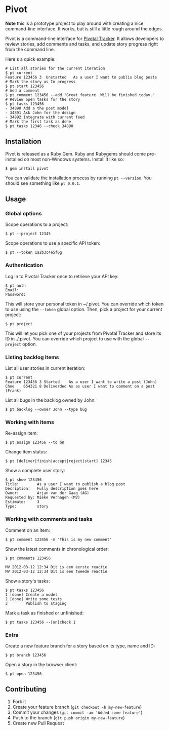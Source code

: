 # Pivot

**Note** this is a prototype project to play around with creating a nice
command-line interface. It works, but is still a little rough around the edges.

Pivot is a command-line interface for [Pivotal Tracker][1]. It allows
developers to review stories, add comments and tasks, and update story progress
right from the command line.

Here's a quick example:

    # List all stories for the current iteration
    $ pt current
    Feature 123456 3  Unstarted   As a user I want to publis blog posts
    # Mark the story as In progress
    $ pt start 123456
    # Add a comment
    $ pt comment 123456 --add "Great feature. Will be finished today."
    # Review open tasks for the story
    $ pt tasks 123456
    - 34890 Add a the post model
    - 34891 Ask John for the design
    - 34892 Integrate with current feed
    # Mark the first task as done
    $ pt tasks 12346 --check 34890

[1]: http://www.pivotaltracker.com

## Installation

Pivot is released as a Ruby Gem. Ruby and Rubygems should come pre-installed on
most non-Windows systems. Install it like so:

    $ gem install pivot

You can validate the installation process by running `pt --version`. You should
see something like `pt 0.0.1`.

## Usage

### Global options

Scope operations to a project:

    $ pt --project 12345

Scope operations to use a specific API token:

    $ pt --token 1a2b3c4e5f6g

### Authentication

Log in to Pivotal Tracker once to retrieve your API key:

    $ pt auth
    Email:
    Password:

This will store your personal token in ~/.pivot. You can override which token
to use using the `--token` global option. Then, pick a project for your current
project:

    $ pt project

This will let you pick one of your projects from Pivotal Tracker and store its
ID in ./.pivot. You can override which project to use with the global
`--project` option.

### Listing backlog items

List all user stories in current iteration:

    $ pt current
    Feature 123456 3 Started    As a user I want to write a post (John)
    Choe    654321 8 Deliverded As as user I want to comment on a post (Frank)

List all bugs in the backlog owned by John:

    $ pt backlog --owner John --type bug

### Working with items

Re-assign item:

    $ pt assign 123456 --to GK

Change item status:

    $ pt [deliver|finish|accept|reject|start] 12345

Show a complete user story:

    $ pt show 123456
    Title:        As a user I want to publish a blog post
    Decription:   Fully description goes here
    Owner:        Arjan van der Gaag (AG)
    Requested by: Mieke Verhagen (MV)
    Estimate:     3
    Type:         story

### Working with comments and tasks

Comment on an item:

    $ pt comment 123456 -m "This is my new comment"

Show the latest comments in chronological order:

    $ pt comments 123456

    MV 2012-03-12 12:34 Dit is een eerste reactie
    MV 2012-03-12 12:34 Dit is een tweede reactie

Show a story's tasks:

    $ pt tasks 123456
    1 [done] Create a model
    2 [done] Write some tests
    3        Publish to staging

Mark a task as finished or unfinished:

    $ pt tasks 123456 --[un]check 1

### Extra 

Create a new feature branch for a story based on its type, name and ID:

    $ pt branch 123456

Open a story in the browser client:

    $ pt open 123456

## Contributing

1. Fork it
2. Create your feature branch (`git checkout -b my-new-feature`)
3. Commit your changes (`git commit -am 'Added some feature'`)
4. Push to the branch (`git push origin my-new-feature`)
5. Create new Pull Request
